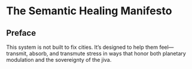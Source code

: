 # The Semantic Healing Manifesto

## Preface
This system is not built to fix cities. It’s designed to help them feel—transmit, absorb, and transmute stress in ways that honor both planetary modulation and the sovereignty of the jiva.